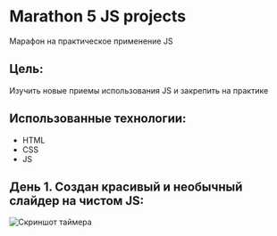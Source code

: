 # Marathon 5 JS projects

Марафон на практическое применение JS

## Цель: 

Изучить новые приемы использования JS и закрепить на практике

## Использованныe технологии:
* HTML
* CSS
* JS

## День 1. Создан красивый и необычный слайдер на чистом JS:

![Скриншот таймера](./images/screenshot.png) 
